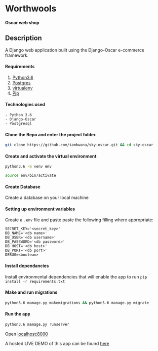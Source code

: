 # Worthwools
#### Oscar web shop

## Description
A Django web application built using the Django-Oscar e-commerce framework.

#### Requirements
1. [Python3.6](https://www.python.org/downloads/)
2. [Postgres](https://www.postgresql.org/download/)
3. [virtualenv](https://virtualenv.pypa.io/en/stable/installation/)
4. [Pip](https://pip.pypa.io/en/stable/installing/)

#### Technologies used
    - Python 3.6
    - Django-Oscar
    - Postgresql

#### Clone the Repo and enter the project folder.
```bash
git clone https://github.com/ianbwana/sky-oscar.git && cd sky-oscar
```
#### Create and activate the virtual environment
```bash
python3.6 -m venv env
```

```bash
source env/bin/activate
```

#### Create Database
Create a database on your local machine

#### Setting up environment variables
Create a `.env` file and paste paste the following filling where appropriate:
```
SECRET_KEY='<secret_key>'
DB_NAME='<db name>'
DB_USER='<db username>'
DB_PASSWORD='<db password>'
DB_HOST='<db host>'
DB_PORT='<db port>'
DEBUG=<boolean>
```
#### Install dependancies
Install environmental dependencies that will enable the app to run
`pip install -r requirements.txt`

#### Make and run migrations
```bash
python3.6 manage.py makemigrations && python3.6 manage.py migrate
```

#### Run the app
```bash
python3.6 manage.py runserver
```
Open [localhost:8000](http://127.0.0.1:8000/)

A hosted LIVE DEMO of this app can be found [here](https://lit-atoll-52859.herokuapp.com/catalogue/)
